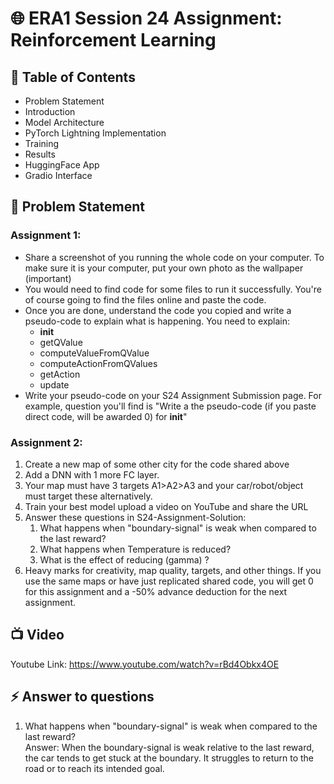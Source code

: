 # 🌐 ERA1 Session 24 Assignment: Reinforcement Learning

## 📌 Table of Contents
- Problem Statement
- Introduction
- Model Architecture
- PyTorch Lightning Implementation
- Training
- Results
- HuggingFace App
- Gradio Interface

## 🎯 Problem Statement
### Assignment 1:
- Share a screenshot of you running the whole code on your computer. To make sure it is your computer, put your own photo as the wallpaper (important)  
- You would need to find code for some files to run it successfully. You're of course going to find the files online and paste the code. 
- Once you are done, understand the code you copied and write a pseudo-code to explain what is happening. You need to explain:  
    - __init__  
    - getQValue  
    - computeValueFromQValue
    - computeActionFromQValues
    - getAction
    - update
- Write your pseudo-code on your S24 Assignment Submission page. For example, question you'll find is "Write a the pseudo-code (if you paste direct code, will be awarded 0) for __init__"


### Assignment 2: 

1. Create a new map of some other city for the code shared above  
2. Add a DNN with 1 more FC layer.  
3. Your map must have 3 targets A1>A2>A3 and your car/robot/object must target these alternatively.  
4. Train your best model upload a video on YouTube and share the URL  
5. Answer these questions in S24-Assignment-Solution:  
    1. What happens when "boundary-signal" is weak when compared to the last reward?  
    2. What happens when Temperature is reduced?  
    3. What is the effect of reducing (gamma) ?  
6. Heavy marks for creativity, map quality, targets, and other things. If you use the same maps or have just replicated shared code, you will get 0 for this assignment and a -50% advance deduction for the next assignment.  

## 📺 Video

Youtube Link: https://www.youtube.com/watch?v=rBd4Obkx4OE

## ⚡ Answer to questions  
1. What happens when "boundary-signal" is weak when compared to the last reward?  
    Answer: When the boundary-signal is weak relative to the last reward, the car tends to get stuck at the boundary. It struggles to return to the road or to reach its intended goal.
